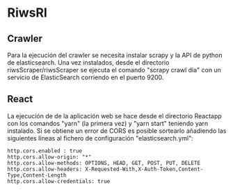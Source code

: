 # RiwsRI

## Crawler
Para la ejecución del crawler se necesita instalar scrapy y la API de python de elasticsearch. Una vez instalados, desde el directorio riwsScraper/riwsScraper se ejecuta el comando "scrapy crawl dia" con un servicio de ElasticSearch corriendo en el puerto 9200.

## React
La ejecución de de la aplicación web se hace desde el directorio Reactapp con los comandos "yarn" (la primera vez) y "yarn start" teniendo yarn instalado.
Si se obtiene un error de CORS es posible sortearlo añadiendo las siguientes líneas al fichero de configuración "elasticsearch.yml":

```
http.cors.enabled : true
http.cors.allow-origin: "*"
http.cors.allow-methods: OPTIONS, HEAD, GET, POST, PUT, DELETE
http.cors.allow-headers: X-Requested-With,X-Auth-Token,Content-Type,Content-Length
http.cors.allow-credentials: true
```
